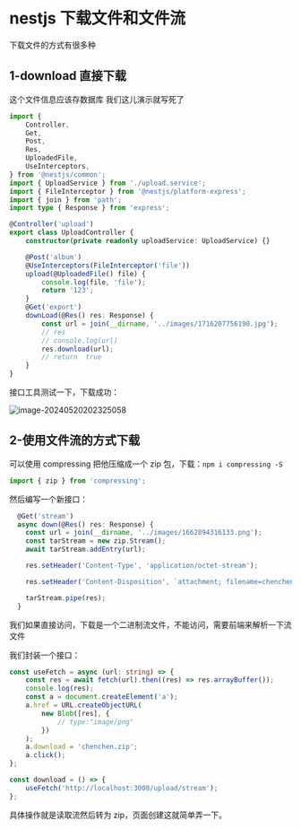 # nestjs 下载文件和文件流

下载文件的方式有很多种

## 1-download 直接下载

这个文件信息应该存数据库 我们这儿演示就写死了

```typescript
import {
	Controller,
	Get,
	Post,
	Res,
	UploadedFile,
	UseInterceptors,
} from '@nestjs/common';
import { UploadService } from './upload.service';
import { FileInterceptor } from '@nestjs/platform-express';
import { join } from 'path';
import type { Response } from 'express';

@Controller('upload')
export class UploadController {
	constructor(private readonly uploadService: UploadService) {}

	@Post('album')
	@UseInterceptors(FileInterceptor('file'))
	upload(@UploadedFile() file) {
		console.log(file, 'file');
		return '123';
	}
	@Get('export')
	downLoad(@Res() res: Response) {
		const url = join(__dirname, '../images/1716207756190.jpg');
		// res
		// console.log(url)
		res.download(url);
		// return  true
	}
}
```

接口工具测试一下，下载成功：

![image-20240520202325058](https://chen-1320883525.cos.ap-chengdu.myqcloud.com/img/image-20240520202325058.png)

## 2-使用文件流的方式下载

可以使用 compressing 把他压缩成一个 zip 包，下载：`npm i compressing -S`

```js
import { zip } from 'compressing';
```

然后编写一个新接口：

```typescript
  @Get('stream')
  async down(@Res() res: Response) {
    const url = join(__dirname, '../images/1662894316133.png');
    const tarStream = new zip.Stream();
    await tarStream.addEntry(url);

    res.setHeader('Content-Type', 'application/octet-stream');

    res.setHeader('Content-Disposition', `attachment; filename=chenchen`);

    tarStream.pipe(res);
  }
```

我们如果直接访问，下载是一个二进制流文件，不能访问，需要前端来解析一下流文件

我们封装一个接口：

```typescript
const useFetch = async (url: string) => {
	const res = await fetch(url).then((res) => res.arrayBuffer());
	console.log(res);
	const a = document.createElement('a');
	a.href = URL.createObjectURL(
		new Blob([res], {
			// type:"image/png"
		})
	);
	a.download = 'chenchen.zip';
	a.click();
};

const download = () => {
	useFetch('http://localhost:3000/upload/stream');
};
```

具体操作就是读取流然后转为 zip，页面创建这就简单弄一下。

